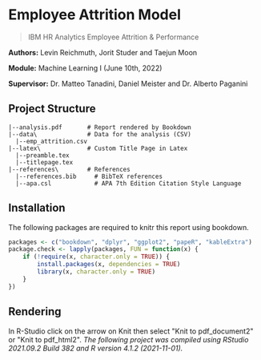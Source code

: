# Employee Attrition Model
> IBM HR Analytics Employee Attrition & Performance

**Authors:** Levin Reichmuth, Jorit Studer and Taejun Moon

**Module:** Machine Learning I (June 10th, 2022)

**Supervisor:** Dr. Matteo Tanadini, Daniel Meister and Dr. Alberto Paganini

## Project Structure

```
|--analysis.pdf       # Report rendered by Bookdown
|--data\              # Data for the analysis (CSV)
  |--emp_attrition.csv 
|--latex\             # Custom Title Page in Latex
  |--preamble.tex     
  |--titlepage.tex
|--references\        # References
  |--references.bib     # BibTeX references
  |--apa.csl            # APA 7th Edition Citation Style Language
```

## Installation

The following packages are required to knitr this report using bookdown.

```r
packages <- c("bookdown", "dplyr", "ggplot2", "papeR", "kableExtra")
package.check <- lapply(packages, FUN = function(x) {
    if (!require(x, character.only = TRUE)) {
        install.packages(x, dependencies = TRUE)
        library(x, character.only = TRUE)
    }
})
```

## Rendering

In R-Studio click on the arrow on Knit then select "Knit to pdf_document2" or "Knit to pdf_html2".
*The following project was compiled using RStudio 2021.09.2 Build 382 and R version 4.1.2 (2021-11-01).*

